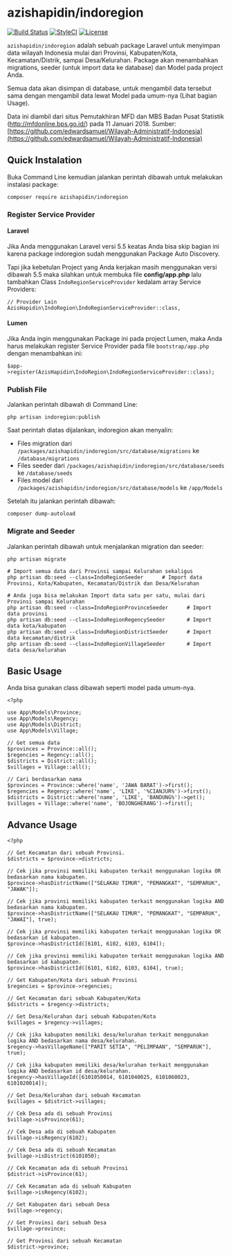 # azishapidin/indoregion
[![Build Status](https://travis-ci.org/azishapidin/indoregion.svg?branch=master)](https://travis-ci.org/azishapidin/indoregion) [![StyleCI](https://styleci.io/repos/90970565/shield?branch=master)](https://styleci.io/repos/90970565) [![License](https://poser.pugx.org/azishapidin/indoregion/license)](https://packagist.org/packages/azishapidin/indoregion)

```azishapidin/indoregion``` adalah sebuah package Laravel untuk menyimpan data wilayah Indonesia mulai dari Provinsi, Kabupaten/Kota, Kecamatan/Distrik, sampai Desa/Kelurahan. Package akan menambahkan migrations, seeder (untuk import data ke database) dan Model pada project Anda.

Semua data akan disimpan di database, untuk mengambil data tersebut sama dengan mengambil data lewat Model pada umum-nya (Lihat bagian Usage).

Data ini diambil dari situs Pemutakhiran MFD dan MBS Badan Pusat Statistik (http://mfdonline.bps.go.id/) pada 11 Januari 2018. Sumber: [https://github.com/edwardsamuel/Wilayah-Administratif-Indonesia](https://github.com/edwardsamuel/Wilayah-Administratif-Indonesia)

## Quick Instalation

Buka Command Line kemudian jalankan perintah dibawah untuk melakukan instalasi package:
```
composer require azishapidin/indoregion
```

### Register Service Provider

#### Laravel

Jika Anda menggunakan Laravel versi 5.5 keatas Anda bisa skip bagian ini karena package indoregion sudah menggunakan Package Auto Discovery.  
  
Tapi jika kebetulan Project yang Anda kerjakan masih menggunakan versi dibawah 5.5 maka silahkan untuk membuka file **config/app.php** lalu tambahkan Class ```IndoRegionServiceProvider``` kedalam array Service Providers:
```
// Provider Lain
AzisHapidin\IndoRegion\IndoRegionServiceProvider::class,
```

#### Lumen

Jika Anda ingin menggunakan Package ini pada project Lumen, maka Anda harus melakukan register Service Provider pada file ```bootstrap/app.php``` dengan menambahkan ini:

```
$app->register(AzisHapidin\IndoRegion\IndoRegionServiceProvider::class);
```

### Publish File
Jalankan perintah dibawah di Command Line:

```
php artisan indoregion:publish
``` 
  
Saat perintah diatas dijalankan, indoregion akan menyalin:

* Files migration dari ```/packages/azishapidin/indoregion/src/database/migrations``` ke ```/database/migrations```
* Files seeder dari ```/packages/azishapidin/indoregion/src/database/seeds``` ke ```/database/seeds```
* Files model dari ```/packages/azishapidin/indoregion/src/database/models``` ke ```/app/Models```

Setelah itu jalankan perintah dibawah:
```
composer dump-autoload
```

### Migrate and Seeder
Jalankan perintah dibawah untuk menjalankan migration dan seeder:
```
php artisan migrate

# Import semua data dari Provinsi sampai Kelurahan sekaligus
php artisan db:seed --class=IndoRegionSeeder      # Import data Provinsi, Kota/Kabupaten, Kecamatan/Distrik dan Desa/Kelurahan

# Anda juga bisa melakukan Import data satu per satu, mulai dari Provinsi sampai Kelurahan
php artisan db:seed --class=IndoRegionProvinceSeeder      # Import data provinsi
php artisan db:seed --class=IndoRegionRegencySeeder       # Import data kota/kabupaten
php artisan db:seed --class=IndoRegionDistrictSeeder      # Import data kecamatan/distrik
php artisan db:seed --class=IndoRegionVillageSeeder       # Import data desa/kelurahan
```

## Basic Usage
Anda bisa gunakan class dibawah seperti model pada umum-nya.
  
```
<?php

use App\Models\Province;
use App\Models\Regency;
use App\Models\District;
use App\Models\Village;

// Get semua data
$provinces = Province::all();
$regencies = Regency::all();
$districts = District::all();
$villages = Village::all();

// Cari berdasarkan nama
$provinces = Province::where('name', 'JAWA BARAT')->first();
$regencies = Regency::where('name', 'LIKE', '%CIANJUR%')->first();
$districts = District::where('name', 'LIKE', 'BANDUNG%')->get();
$villages = Village::where('name', 'BOJONGHERANG')->first();

```

## Advance Usage

```
<?php

// Get Kecamatan dari sebuah Provinsi.
$districts = $province->districts;

// Cek jika provinsi memiliki kabupaten terkait menggunakan logika OR bedasarkan nama kabupaten.
$province->hasDistrictName(["SELAKAU TIMUR", "PEMANGKAT", "SEMPARUK", "JAWAK"]);

// Cek jika provinsi memiliki kabupaten terkait menggunakan logika AND bedasarkan nama kabupaten.
$province->hasDistrictName(["SELAKAU TIMUR", "PEMANGKAT", "SEMPARUK", "JAWAI"], true);

// Cek jika provinsi memiliki kabupaten terkait menggunakan logika OR bedasarkan id kabupaten.
$province->hasDistrictId([6101, 6102, 6103, 6104]);

// Cek jika provinsi memiliki kabupaten terkait menggunakan logika AND bedasarkan id kabupaten.
$province->hasDistrictId([6101, 6102, 6103, 6104], true);

// Get Kabupaten/Kota dari sebuah Provinsi
$regencies = $province->regencies;

// Get Kecamatan dari sebuah Kabupaten/Kota
$districts = $regency->districts;

// Get Desa/Kelurahan dari sebuah Kabupaten/Kota
$villages = $regency->villages;

// Cek jika kabupaten memiliki desa/kelurahan terkait menggunakan logika AND bedasarkan nama desa/kelurahan.
$regency->hasVillageName(["PARIT SETIA", "PELIMPAAN", "SEMPARUK"], true);

// Cek jika kabupaten memiliki desa/kelurahan terkait menggunakan logika AND bedasarkan id desa/kelurahan.
$regency->hasVillageId([6101050014, 6101040025, 6101060023, 6101020014]);

// Get Desa/Kelurahan dari sebuah Kecamatan
$villages = $district->villages;

// Cek Desa ada di sebuah Provinsi
$village->isProvince(61);

// Cek Desa ada di sebuah Kabupaten
$village->isRegency(6102);

// Cek Desa ada di sebuah Kecamatan
$village->isDistrict(6101050);

// Cek Kecamatan ada di sebuah Provinsi
$district->isProvince(61);

// Cek Kecamatan ada di sebuah Kabupaten
$village->isRegency(6102);

// Get Kabupaten dari sebuah Desa
$village->regency;

// Get Provinsi dari sebuah Desa
$village->province;

// Get Provinsi dari sebuah Kecamatan
$district->province;
```

